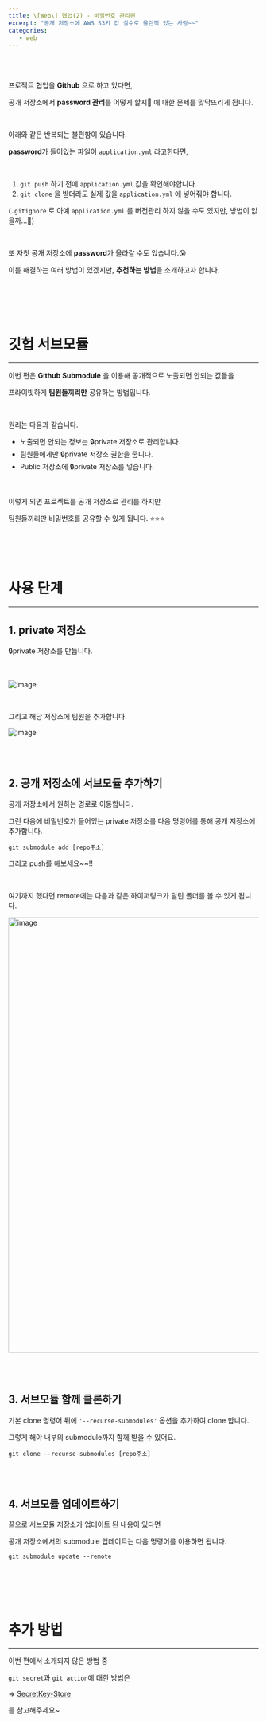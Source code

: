 ```yaml
---
title: \[Web\] 협업(2) - 비밀번호 관리편
excerpt: "공개 저장소에 AWS S3키 값 실수로 올린적 있는 사람~~"
categories:
   - web
---
```




<br /><br />

프로젝트 협업을 **Github** 으로 하고 있다면, 

공개 저장소에서 **password 관리**를 어떻게 할지🧐 에 대한 문제를 맞닥뜨리게 됩니다. 

<br />



아래와 같은 반복되는 불편함이 있습니다.

**password**가 들어있는 파일이 `application.yml` 라고한다면,

<br />

1. `git push` 하기 전에 `application.yml` 값을 확인해야합니다.
2. `git clone` 을 받더라도 실제 값을 `application.yml` 에 넣어줘야 합니다.

(`.gitignore` 로 아예 `application.yml` 를 버전관리 하지 않을 수도 있지만, 방법이 없을까...🧐)

<br />

또 자칫 공개 저장소에 **password**가 올라갈 수도 있습니다.😰

이를 해결하는 여러 방법이 있겠지만, **추천하는 방법**을 소개하고자 합니다.





<br /><br />

<br />

# 깃헙 서브모듈

------

이번 편은 **Github Submodule** 을 이용해 공개적으로 노출되면 안되는 값들을 

프라이빗하게 **팀원들끼리만** 공유하는 방법입니다.

<br />

원리는 다음과 같습니다.

- 노출되면 안되는 정보는 🔒private 저장소로 관리합니다.
- 팀원들에게만 🔒private 저장소 권한을 줍니다.
- Public 저장소에 🔒private 저장소를 넣습니다.

<br />

이렇게 되면 프로젝트를 공개 저장소로 관리를 하지만

팀원들끼리만 비밀번호를 공유할 수 있게 됩니다. ⭐️⭐️⭐️



<br /><br /><br />

# 사용 단계

------

## 1. private 저장소

🔒private 저장소를 만듭니다.

<br />

![image](https://user-images.githubusercontent.com/42775225/154925604-754105a3-57aa-4c38-bf4d-9e6af5458ce5.png)

<br />

그리고 해당 저장소에 팀원을 추가합니다.

![image](https://user-images.githubusercontent.com/42775225/154928428-31d9c0e6-a4d1-4e31-9b38-ea987e15e2d8.png)

<br /><br />

## 2. 공개 저장소에 서브모듈 추가하기

공개 저장소에서 원하는 경로로 이동합니다.

그런 다음에 비밀번호가 들어있는 private 저장소를 다음 명령어를 통해 공개 저장소에 추가합니다.

```shell
git submodule add [repo주소]
```

그리고 push를 해보세요~~!!

<br />

여기까지 했다면 remote에는 다음과 같은 하이퍼링크가 달린 폴더를 볼 수 있게 됩니다.

<img width="875" alt="image" src="https://user-images.githubusercontent.com/42775225/157882776-55d289f3-b42d-4870-9dd5-a1d5ccf80ddd.png">





<br /><br />

## 3. 서브모듈 함께 클론하기

기본 clone 명령어 뒤에  `'--recurse-submodules'` 옵션을 추가하여 clone 합니다.

그렇게 해야 내부의 submodule까지 함께 받을 수 있어요.

```
git clone --recurse-submodules [repo주소]
```



<br /><br />

## 4. 서브모듈 업데이트하기

끝으로 서브모듈 저장소가 업데이트 된 내용이 있다면

공개 저장소에서의 submodule 업데이트는 다음 명령어를 이용하면 됩니다.

```
git submodule update --remote
```



<br /><br />

<br />

# 추가 방법

------

이번 편에서 소개되지 않은 방법 중

`git secret`과 `git action`에 대한 방법은 

=> <a href="https://github.com/osj3474/SecretKey-Store" target="_blank">SecretKey-Store</a>

를 참고해주세요~

<br /><br /><br />
